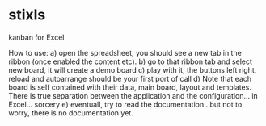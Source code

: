 # stixls
kanban for Excel

How to use:
a) open the spreadsheet, you should see a new tab in the ribbon (once enabled the content etc).
b) go to that ribbon tab and select new board, it will create a demo board
c) play with it, the buttons left right, reload and autoarrange should be your first port of call
d) Note that each board is self contained with their data, main board, layout and templates. There is true separation between the application and the configuration... in Excel... sorcery
e) eventuall, try to read the documentation.. but not to worry, there is no documentation yet.
